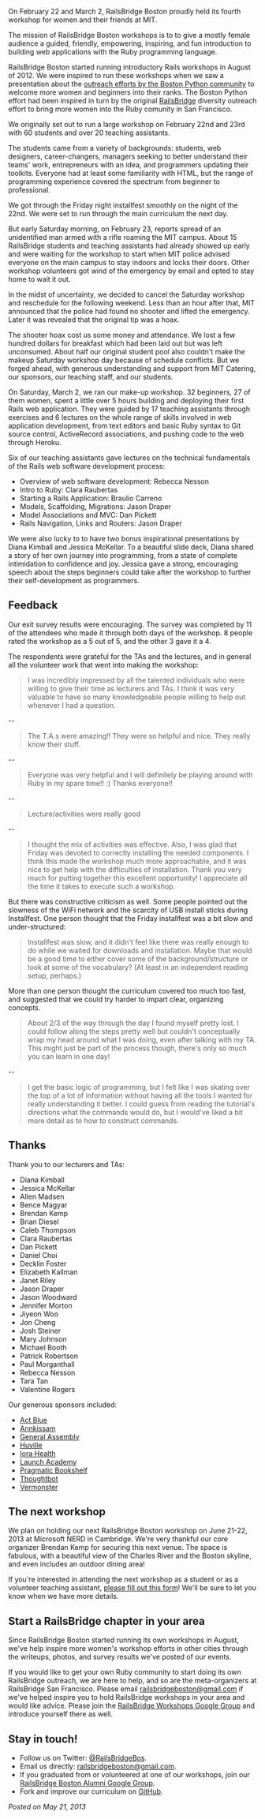 
On February 22 and March 2, RailsBridge Boston proudly held its fourth workshop
for women and their friends at MIT. 

The mission of RailsBridge Boston workshops is to to give a mostly female
audience a guided, friendly, empowering, inspiring, and fun introduction to
building web applications with the Ruby programming language. 

RailsBridge Boston started running introductory Rails workshops in August of
2012. We were inspired to run these workshops when we saw a presentation about
the [outreach efforts by the Boston Python community](http://www.youtube.com/watch?v=QrITN6GZDu4) 
to welcome more women and beginners into their ranks.  The Boston Python effort
had been inspired in turn by the original
[RailsBridge](http://workshops.railsbridge.org/) diversity outreach effort to
bring more women into the Ruby comunity in San Francisco. 

We originally set out to run a large workshop on February 22nd and 23rd with 
60 students and over 20 teaching assistants. 

The students came from a variety of backgrounds: students, web designers,
career-changers, managers seeking to better understand their teams' work,
entrepreneurs with an idea, and programmers updating their toolkits. Everyone
had at least some familiarity with HTML, but the range of programming
experience covered the spectrum from beginner to professional.

We got through the Friday night installfest smoothly on the night of the 22nd.
We were set to run through the main curriculum the next day. 

But early Saturday morning, on February 23, reports spread of an unidentified
man armed with a rifle roaming the MIT campus. About 15 RailsBridge students
and teaching assistants had already showed up early and were waiting for the
workshop to start when MIT police advised everyone on the main campus to stay
indoors and locks their doors. Other workshop volunteers got wind of the
emergency by email and opted to stay home to wait it out.

In the midst of uncertainty, we decided to cancel the Saturday workshop and
reschedule for the following weekend. Less than an hour after that, MIT
announced that the police had found no shooter and lifted the emergency. Later it
was revealed that the original tip was a hoax.

The shooter hoax cost us some money and attendance. We lost a few hundred
dollars for breakfast which had been laid out but was left unconsumed. About
half our original student pool also couldn't make the makeup Saturday workshop
day because of schedule conflicts.  But we forged ahead, with generous
understanding and support from MIT Catering, our sponsors, our teaching staff,
and our students. 

On Saturday, March 2, we ran our make-up workshop. 32 beginners, 27 of them
women, spent a little over 5 hours building and deploying their first Rails web
application.  They were guided by 17 teaching assistants through exercises and
6 lectures on the whole range of skills involved in web application
development, from text editors and basic Ruby syntax to Git source control,
ActiveRecord associations, and pushing code to the web through Heroku. 


Six of our teaching assistants gave lectures on the technical fundamentals of
the Rails web software development process:

* Overview of web software development: Rebecca Nesson
* Intro to Ruby: Clara Raubertas
* Starting a Rails Application: Braulio Carreno
* Models, Scaffolding, Migrations: Jason Draper
* Model Associations and MVC: Dan Pickett
* Rails Navigation, Links and Routers: Jason Draper

We were also lucky to to have two bonus inspirational presentations by Diana
Kimball and Jessica McKellar. To a beautiful slide deck, Diana shared a story
of her own journey into programming, from a state of complete intimidation to
confidence and joy. Jessica gave a strong, encouraging speech about the steps
beginners could take after the workshop to further their self-development as
programmers.


## Feedback

Our exit survey results were encouraging. The survey was completed by 11 of the
attendees who made it through both days of the workshop. 8 people rated the
workshop as a 5 out of 5, and the other 3 gave it a 4.

The respondents were grateful for the TAs and the lectures, and in general all
the volunteer work that went into making the workshop:

> I was incredibly impressed by all the talented individuals who were willing
  to give their time as lecturers and TAs. I think it was very valuable to have
  so many knowledgeable people willing to help out whenever I had a question. 

--

> The T.A.s were amazing!! They were so helpful and nice. They really know
  their stuff.

--

> Everyone was very helpful and I will definitely be playing around with
  Ruby in my spare time!! :) Thanks everyone!!

--

> Lecture/activities were really good

--

> I thought the mix of activities was effective. Also, I was glad that Friday was
  devoted to correctly installing the needed components. I think this made the
  workshop much more approachable, and it was nice to get help with the
  difficulties of installation. Thank you very much for putting together this
  excellent opportunity! I appreciate all the time it takes to execute such a
  workshop.


But there was constructive criticism as well. Some people pointed out the
slowness of the WiFi network and the scarcity of USB install sticks during
Installfest. One person thought that the Friday installfest was a bit slow and
under-structured:

> Installfest was slow, and it didn't feel like there was really enough to do
  while we waited for downloads and installation. Maybe that would be a good
  time to either cover some of the background/structure or look at some of the
  vocabulary? (At least in an independent reading setup, perhaps.)

More than one person thought the curriculum covered too much too fast, and
suggested that we could try harder to impart clear, organizing concepts. 

> About 2/3 of the way through the day I found myself pretty lost. I could
  follow along the steps pretty well but couldn't conceptually wrap my head
  around what I was doing, even after talking with my TA. This might just be
  part of the process though, there's only so much you can learn in one day!

--

> I get the basic logic of programming, but I felt like I was skating over the
  top of a lot of information without having all the tools I wanted for really
  understanding it better. I could guess from reading the tutorial's directions
  what the commands would do, but I would've liked a bit more detail as to how
  to construct commands.  




## Thanks

Thank you to our lecturers and TAs:

* Diana Kimball
* Jessica McKellar
* Allen Madsen
* Bence Magyar
* Brendan Kemp
* Brian Diesel
* Caleb Thompson
* Clara Raubertas
* Dan Pickett
* Daniel Choi
* Decklin Foster
* Elizabeth Kallman
* Janet Riley
* Jason Draper
* Jason Woodward
* Jennifer Morton
* Jiyeon Woo
* Jon Cheng
* Josh Steiner
* Mary Johnson
* Michael Booth
* Patrick Robertson
* Paul Morganthall
* Rebecca Nesson
* Tara Tan
* Valentine Rogers

Our generous sponsors included:

* [Act Blue](http://actblue.com/)
* [Annkissam](http://annkissam.com/)
* [General Assembly](http://generalassemb.ly/)
* [Huville](http://www.huville-makerspace.com/)
* [Iora Health](http://iorahealth.com/)
* [Launch Academy](http://launchacademy.co/)
* [Pragmatic Bookshelf](http://pragprog.com/)
* [Thoughtbot](http://thoughtbot.com/)
* [Vermonster](http://vermonster.com/)

## The next workshop

We plan on holding our next RailsBridge Boston workshop on June 21-22, 2013 at
Microsoft NERD in Cambridge. We're very thankful our core organizer Brendan
Kemp for securing this next venue. The space is fabulous, with a beautiful view
of the Charles River and the Boston skyline, and even includes an outdoor
dining area!

If you're interested in attending the next workshop as a student or as a
volunteer teaching assistant, [please fill out this form][interest-form]! We'll be sure to 
let you know when we have more details.
 
[interest-form]:https://docs.google.com/spreadsheet/viewform?formkey=dER6ZjhkT29PaklUcU11bXltaF9qMFE6MQ

## Start a RailsBridge chapter in your area

Since RailsBridge Boston started running its own workshops in August, we've
help inspire more women's workshop efforts in other cities through the
writeups, photos, and survey results we've posted of our events. 

If you would like to get your own Ruby community to start doing its own
RailsBridge outreach, we are here to help, and so are the meta-organizers at
RailsBridge San Francisco. Please email
[railsbridgeboston@gmail.com](mailto:railsbridgeboston@gmail.com) if we've
helped inspire you to hold RailsBridge workshops in your area and would like
advice.  Please join the [RailsBridge Workshops Google
Group](https://groups.google.com/forum/?fromgroups#!forum/railsbridge-workshops)
and introduce yourself there as well.


## Stay in touch!

* Follow us on Twitter: [@RailsBridgeBos](https://twitter.com/RailsBridgeBos).
* Email us directly: [railsbridgeboston@gmail.com](mailto:railsbridgeboston@gmail.com).
* If you graduated from or volunteered at one of our workshops, join our [RailsBridge Boston Alumni Google Group](https://groups.google.com/forum/?fromgroups#!forum/railsbridge-boston-alumni).
* Fork and improve our curriculum on [GitHub](https://github.com/railsbridge-boston/railsbridge-boston).

_Posted on May 21, 2013_



